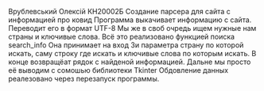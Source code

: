 Врублевський Олексій
КН20002Б
Создание парсера для сайта с информацией про ковид
Программа выкачивает информацию с сайта.
Переводит его в формат UTF-8
Мы же в своб очредь ищем нужные нам страны и ключивые слова.
Всё это реализовано функцией поиска search_info
Она принимает на вход 3и параметра страну по которой искать, саму строку где искать и ключивые слова по которым искать.
В конце возвращёат рядок с найденой информацией.
Дальне мы просто её выводим с сомошью библиотеки Tkinter
Обдовление данных реалезовано через перезапуск программы.
